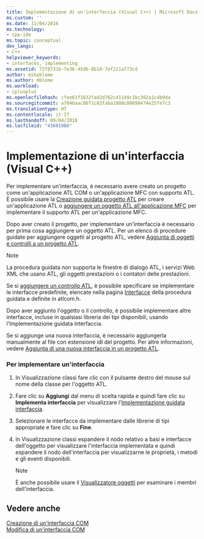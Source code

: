 ```yaml
---
title: Implementazione di un'interfaccia (Visual C++) | Microsoft Docs
ms.custom: ''
ms.date: 11/04/2016
ms.technology:
- cpp-ide
ms.topic: conceptual
dev_langs:
- C++
helpviewer_keywords:
- interfaces, implementing
ms.assetid: 72f8731b-7e36-45db-8b10-7ef211a773cd
author: mikeblome
ms.author: mblome
ms.workload:
- cplusplus
ms.openlocfilehash: cfee61f1632fad2d762c41149c1bc302a1c4b9da
ms.sourcegitcommit: a7046aac86f1c83faba1088c80698474e25fe7c3
ms.translationtype: HT
ms.contentlocale: it-IT
ms.lasthandoff: 09/04/2018
ms.locfileid: "43691986"
---
```

# <a name="implementing-an-interface-visual-c"></a>Implementazione di un'interfaccia (Visual C++)
Per implementare un'interfaccia, è necessario avere creato un progetto come un'applicazione ATL COM o un'applicazione MFC con supporto ATL. È possibile usare la [Creazione guidata progetto ATL](../atl/reference/atl-project-wizard.md) per creare un'applicazione ATL o [aggiungere un oggetto ATL all'applicazione MFC](../mfc/reference/adding-atl-support-to-your-mfc-project.md) per implementare il supporto ATL per un'applicazione MFC.  
  
 Dopo aver creato il progetto, per implementare un'interfaccia è necessario per prima cosa aggiungere un oggetto ATL. Per un elenco di procedure guidate per aggiungere oggetti al progetto ATL, vedere [Aggiunta di oggetti e controlli a un progetto ATL](../atl/reference/adding-objects-and-controls-to-an-atl-project.md).  
  
> [!NOTE]
>  La procedura guidata non supporta le finestre di dialogo ATL, i servizi Web XML che usano ATL, gli oggetti prestazioni o i contatori delle prestazioni.  
  
 Se si [aggiungere un controllo ATL](../atl/reference/adding-an-atl-control.md), è possibile specificare se implementare le interfacce predefinite, elencate nella pagina [Interfacce](../atl/reference/interfaces-atl-control-wizard.md) della procedura guidata e definite in atlcom.h.  
  
 Dopo aver aggiunto l'oggetto o il controllo, è possibile implementare altre interfacce, incluse in qualsiasi libreria dei tipi disponibili, usando l'Implementazione guidata interfaccia.  
  
 Se si aggiunge una nuova interfaccia, è necessario aggiungerla manualmente al file con estensione idl del progetto. Per altre informazioni, vedere [Aggiunta di una nuova interfaccia in un progetto ATL](../atl/reference/adding-a-new-interface-in-an-atl-project.md).  
  
### <a name="to-implement-an-interface"></a>Per implementare un'interfaccia  
  
1.  In Visualizzazione classi fare clic con il pulsante destro del mouse sul nome della classe per l'oggetto ATL.  
  
2.  Fare clic su **Aggiungi** dal menu di scelta rapida e quindi fare clic su **Implementa interfaccia** per visualizzare l'[Implementazione guidata interfaccia](../ide/implement-interface-wizard.md).  
  
3.  Selezionare le interfacce da implementare dalle librerie di tipi appropriate e fare clic su **Fine**.  
  
4.  In Visualizzazione classi espandere il nodo relativo a basi e interfacce dell'oggetto per visualizzare l'interfaccia implementata e quindi espandere il nodo dell'interfaccia per visualizzarne le proprietà, i metodi e gli eventi disponibili.  
  
    > [!NOTE]
    >  È anche possibile usare il [Visualizzatore oggetti](/visualstudio/ide/viewing-the-structure-of-code) per esaminare i membri dell'interfaccia.  
  
## <a name="see-also"></a>Vedere anche  
 [Creazione di un'interfaccia COM](../ide/creating-a-com-interface-visual-cpp.md)   
 [Modifica di un'interfaccia COM](../ide/editing-a-com-interface.md)